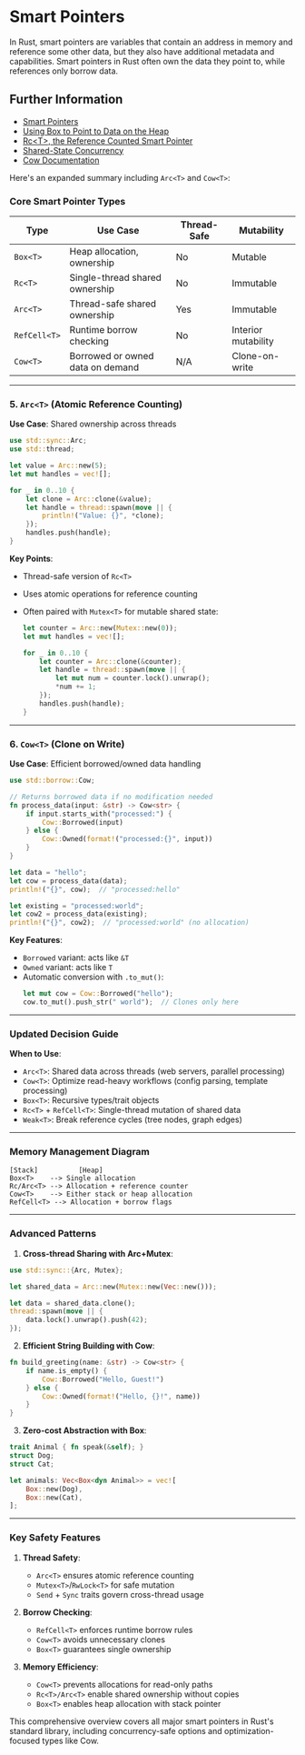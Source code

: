 # Smart Pointers

In Rust, smart pointers are variables that contain an address in memory and reference some other data, but they also have additional metadata and capabilities.
Smart pointers in Rust often own the data they point to, while references only borrow data.

## Further Information

- [Smart Pointers](https://doc.rust-lang.org/book/ch15-00-smart-pointers.html)
- [Using Box to Point to Data on the Heap](https://doc.rust-lang.org/book/ch15-01-box.html)
- [Rc\<T\>, the Reference Counted Smart Pointer](https://doc.rust-lang.org/book/ch15-04-rc.html)
- [Shared-State Concurrency](https://doc.rust-lang.org/book/ch16-03-shared-state.html)
- [Cow Documentation](https://doc.rust-lang.org/std/borrow/enum.Cow.html)

Here's an expanded summary including `Arc<T>` and `Cow<T>`:

### Core Smart Pointer Types

| Type         | Use Case                         | Thread-Safe | Mutability          |
| ------------ | -------------------------------- | ----------- | ------------------- |
| `Box<T>`     | Heap allocation, ownership       | No          | Mutable             |
| `Rc<T>`      | Single-thread shared ownership   | No          | Immutable           |
| `Arc<T>`     | Thread-safe shared ownership     | Yes         | Immutable           |
| `RefCell<T>` | Runtime borrow checking          | No          | Interior mutability |
| `Cow<T>`     | Borrowed or owned data on demand | N/A         | Clone-on-write      |

---

### 5. `Arc<T>` (Atomic Reference Counting)

**Use Case**: Shared ownership across threads

```rust
use std::sync::Arc;
use std::thread;

let value = Arc::new(5);
let mut handles = vec![];

for _ in 0..10 {
    let clone = Arc::clone(&value);
    let handle = thread::spawn(move || {
        println!("Value: {}", *clone);
    });
    handles.push(handle);
}
```

**Key Points**:

- Thread-safe version of `Rc<T>`
- Uses atomic operations for reference counting
- Often paired with `Mutex<T>` for mutable shared state:

  ```rust
  let counter = Arc::new(Mutex::new(0));
  let mut handles = vec![];

  for _ in 0..10 {
      let counter = Arc::clone(&counter);
      let handle = thread::spawn(move || {
          let mut num = counter.lock().unwrap();
          *num += 1;
      });
      handles.push(handle);
  }
  ```

---

### 6. `Cow<T>` (Clone on Write)

**Use Case**: Efficient borrowed/owned data handling

```rust
use std::borrow::Cow;

// Returns borrowed data if no modification needed
fn process_data(input: &str) -> Cow<str> {
    if input.starts_with("processed:") {
        Cow::Borrowed(input)
    } else {
        Cow::Owned(format!("processed:{}", input))
    }
}

let data = "hello";
let cow = process_data(data);
println!("{}", cow);  // "processed:hello"

let existing = "processed:world";
let cow2 = process_data(existing);
println!("{}", cow2);  // "processed:world" (no allocation)
```

**Key Features**:

- `Borrowed` variant: acts like `&T`
- `Owned` variant: acts like `T`
- Automatic conversion with `.to_mut()`:
  ```rust
  let mut cow = Cow::Borrowed("hello");
  cow.to_mut().push_str(" world");  // Clones only here
  ```

---

### Updated Decision Guide

**When to Use**:

- `Arc<T>`: Shared data across threads (web servers, parallel processing)
- `Cow<T>`: Optimize read-heavy workflows (config parsing, template processing)
- `Box<T>`: Recursive types/trait objects
- `Rc<T>` + `RefCell<T>`: Single-thread mutation of shared data
- `Weak<T>`: Break reference cycles (tree nodes, graph edges)

---

### Memory Management Diagram

```
[Stack]          [Heap]
Box<T>    --> Single allocation
Rc/Arc<T> --> Allocation + reference counter
Cow<T>    --> Either stack or heap allocation
RefCell<T> --> Allocation + borrow flags
```

---

### Advanced Patterns

1. **Cross-thread Sharing with Arc+Mutex**:

```rust
use std::sync::{Arc, Mutex};

let shared_data = Arc::new(Mutex::new(Vec::new()));

let data = shared_data.clone();
thread::spawn(move || {
    data.lock().unwrap().push(42);
});
```

2. **Efficient String Building with Cow**:

```rust
fn build_greeting(name: &str) -> Cow<str> {
    if name.is_empty() {
        Cow::Borrowed("Hello, Guest!")
    } else {
        Cow::Owned(format!("Hello, {}!", name))
    }
}
```

3. **Zero-cost Abstraction with Box**:

```rust
trait Animal { fn speak(&self); }
struct Dog;
struct Cat;

let animals: Vec<Box<dyn Animal>> = vec![
    Box::new(Dog),
    Box::new(Cat),
];
```

---

### Key Safety Features

1. **Thread Safety**:

   - `Arc<T>` ensures atomic reference counting
   - `Mutex<T>`/`RwLock<T>` for safe mutation
   - `Send` + `Sync` traits govern cross-thread usage

2. **Borrow Checking**:

   - `RefCell<T>` enforces runtime borrow rules
   - `Cow<T>` avoids unnecessary clones
   - `Box<T>` guarantees single ownership

3. **Memory Efficiency**:
   - `Cow<T>` prevents allocations for read-only paths
   - `Rc<T>/Arc<T>` enable shared ownership without copies
   - `Box<T>` enables heap allocation with stack pointer

This comprehensive overview covers all major smart pointers in Rust's standard library, including concurrency-safe options and optimization-focused types like Cow.
